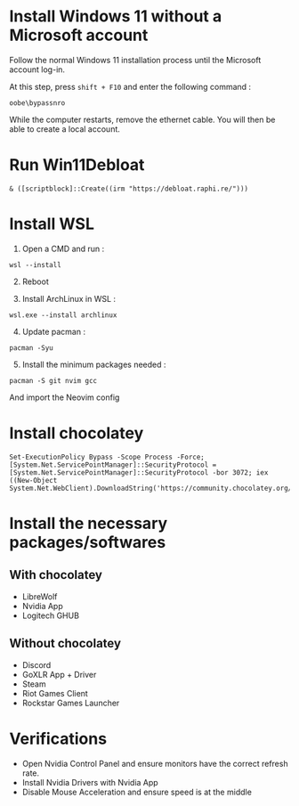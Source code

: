 # Install Windows 11 without a Microsoft account

Follow the normal Windows 11 installation process until the Microsoft account log-in.

At this step, press `shift + F10` and enter the following command :
```
oobe\bypassnro
```

While the computer restarts, remove the ethernet cable. You will then be able to create a local account.

# Run Win11Debloat

```
& ([scriptblock]::Create((irm "https://debloat.raphi.re/")))
```

# Install WSL

1. Open a CMD and run :

```
wsl --install
```

2. Reboot

3. Install ArchLinux in WSL :

```
wsl.exe --install archlinux
```

4. Update pacman :

```
pacman -Syu
```

5. Install the minimum packages needed :

```
pacman -S git nvim gcc
```

And import the Neovim config

# Install chocolatey

```
Set-ExecutionPolicy Bypass -Scope Process -Force; [System.Net.ServicePointManager]::SecurityProtocol = [System.Net.ServicePointManager]::SecurityProtocol -bor 3072; iex ((New-Object System.Net.WebClient).DownloadString('https://community.chocolatey.org/install.ps1'))
```


# Install the necessary packages/softwares

## With chocolatey

- LibreWolf
- Nvidia App
- Logitech GHUB

## Without chocolatey

- Discord
- GoXLR App + Driver
- Steam
- Riot Games Client
- Rockstar Games Launcher

# Verifications

- Open Nvidia Control Panel and ensure monitors have the correct refresh rate.
- Install Nvidia Drivers with Nvidia App
- Disable Mouse Acceleration and ensure speed is at the middle
